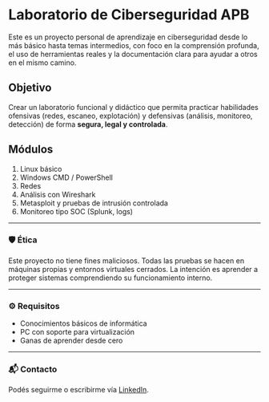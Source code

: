 # Laboratorio de Ciberseguridad APB

Este es un proyecto personal de aprendizaje en ciberseguridad desde lo más básico hasta temas intermedios, con foco en la comprensión profunda, el uso de herramientas reales y la documentación clara para ayudar a otros en el mismo camino.

## Objetivo
Crear un laboratorio funcional y didáctico que permita practicar habilidades ofensivas (redes, escaneo, explotación) y defensivas (análisis, monitoreo, detección) de forma **segura, legal y controlada**.

## Módulos
1. Linux básico
2. Windows CMD / PowerShell
3. Redes
4. Análisis con Wireshark
5. Metasploit y pruebas de intrusión controlada
6. Monitoreo tipo SOC (Splunk, logs)

---

### 🛡️ Ética
Este proyecto no tiene fines maliciosos. Todas las pruebas se hacen en máquinas propias y entornos virtuales cerrados. La intención es aprender a proteger sistemas comprendiendo su funcionamiento interno.

---

### ⚙️ Requisitos
- Conocimientos básicos de informática
- PC con soporte para virtualización
- Ganas de aprender desde cero

---

### 📬 Contacto
Podés seguirme o escribirme vía [LinkedIn](https://www.linkedin.com/in/tuusuario).
